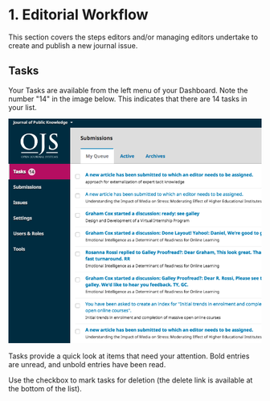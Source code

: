 # 1. Editorial Workflow
This section covers the steps editors and/or managing editors undertake to create and publish a new journal issue.

## Tasks
Your Tasks are available from the left menu of your Dashboard. Note the number "14" in the image below. This indicates that there are 14 tasks in your list.

![Image of task queue](./images/1-1-1.png)

Tasks provide a quick look at items that need your attention. Bold entries are unread, and unbold entries have been read.

Use the checkbox to mark tasks for deletion (the delete link is available at the bottom of the list).